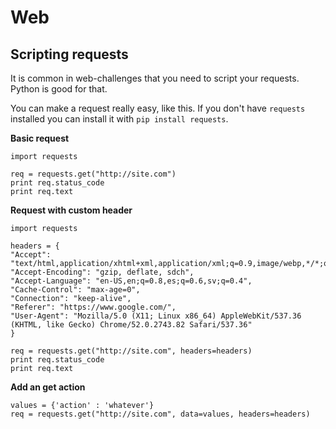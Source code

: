 # Web

## Scripting requests

It is common in web-challenges that you need to script your requests. Python is good for that.

You can make a request really easy, like this. If you don't have `requests` installed you can install it with `pip install requests`.

**Basic request**

```
import requests

req = requests.get("http://site.com")
print req.status_code
print req.text
```

**Request with custom header**

```
import requests

headers = {
"Accept": "text/html,application/xhtml+xml,application/xml;q=0.9,image/webp,*/*;q=0.8",
"Accept-Encoding": "gzip, deflate, sdch",
"Accept-Language": "en-US,en;q=0.8,es;q=0.6,sv;q=0.4",
"Cache-Control": "max-age=0",
"Connection": "keep-alive",
"Referer": "https://www.google.com/",
"User-Agent": "Mozilla/5.0 (X11; Linux x86_64) AppleWebKit/537.36 (KHTML, like Gecko) Chrome/52.0.2743.82 Safari/537.36"
}

req = requests.get("http://site.com", headers=headers)
print req.status_code
print req.text
```

**Add an get action**

```
values = {'action' : 'whatever'}
req = requests.get("http://site.com", data=values, headers=headers)
```



